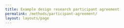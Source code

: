 ```yaml
---
title: Example design research participant agreement
permalink: /methods/participant-agreement/
layout: layouts/page
---
```

